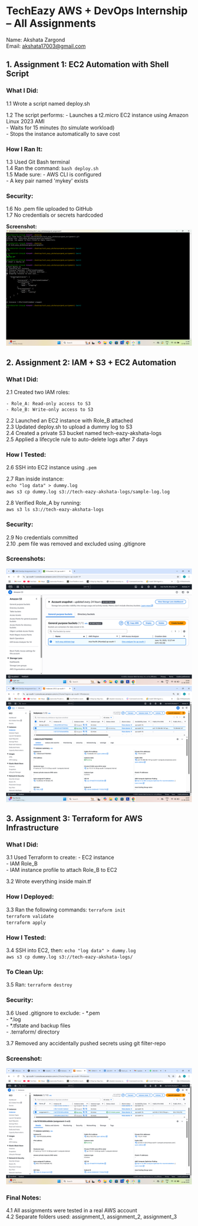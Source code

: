 


# TechEazy AWS + DevOps Internship – All Assignments

Name: Akshata Zargond  
Email: akshata17003@gmail.com  

## 1. Assignment 1: EC2 Automation with Shell Script

### What I Did:

1.1 Wrote a script named deploy.sh  

1.2 The script performs:
    - Launches a t2.micro EC2 instance using Amazon Linux 2023 AMI  
    - Waits for 15 minutes (to simulate workload)  
    - Stops the instance automatically to save cost  

### How I Ran It:

1.3 Used Git Bash terminal  
1.4 Ran the command: `bash deploy.sh`  
1.5 Made sure:
    - AWS CLI is configured  
    - A key pair named 'mykey' exists  

### Security:

1.6 No .pem file uploaded to GitHub  
1.7 No credentials or secrets hardcoded

**Screenshot:**
![EC2 Stopped](https://raw.githubusercontent.com/Akshatadz/tech_eazy_akshatazargond_all_assignments/final-submission/screenshots/screenshots1_ec2_stopped.png)


## 2. Assignment 2: IAM + S3 + EC2 Automation

### What I Did:

2.1 Created two IAM roles: 

    - Role_A: Read-only access to S3  
    - Role_B: Write-only access to S3  
    
2.2 Launched an EC2 instance with Role_B attached  
2.3 Updated deploy.sh to upload a dummy log to S3  
2.4 Created a private S3 bucket named tech-eazy-akshata-logs  
2.5 Applied a lifecycle rule to auto-delete logs after 7 days  

### How I Tested:
2.6 SSH into EC2 instance using `.pem` 

2.7 Ran inside instance:  
    `echo "log data" > dummy.log`  
    `aws s3 cp dummy.log s3://tech-eazy-akshata-logs/sample-log.log`
    
2.8 Verified Role_A by running:  
    `aws s3 ls s3://tech-eazy-akshata-logs`  

### Security:
2.9 No credentials committed  
2.10 .pem file was removed and excluded using .gitignore  

### Screenshots:
![S3 Bucket](https://raw.githubusercontent.com/Akshatadz/tech_eazy_akshatazargond_all_assignments/final-submission/screenshots/screenshots2_s3_bucket.png)  
![Role B Attached](https://raw.githubusercontent.com/Akshatadz/tech_eazy_akshatazargond_all_assignments/final-submission/screenshots/screenshots3_ec2_role_b.png)


## 3. Assignment 3: Terraform for AWS Infrastructure

### What I Did:
3.1 Used Terraform to create:
    - EC2 instance  
    - IAM Role_B  
    - IAM instance profile to attach Role_B to EC2  
    
3.2 Wrote everything inside main.tf  

### How I Deployed:

3.3 Ran the following commands:
    `terraform init`  
    `terraform validate`  
    `terraform apply`  

### How I Tested:

3.4 SSH into EC2, then:
    `echo "log data" > dummy.log`  
    `aws s3 cp dummy.log s3://tech-eazy-akshata-logs/`  

### To Clean Up:

3.5 Ran: `terraform destroy`  

### Security:

3.6 Used .gitignore to exclude:
    - *.pem  
    - *.log  
    - *.tfstate and backup files  
    - .terraform/ directory  
    
3.7 Removed any accidentally pushed secrets using git filter-repo  

### Screenshot:
![Terraform IAM Role](https://raw.githubusercontent.com/Akshatadz/tech_eazy_akshatazargond_all_assignments/final-submission/screenshots/screenshots4_Role_B_Assignment3.png)


### Final Notes:
4.1 All assignments were tested in a real AWS account  
4.2 Separate folders used: assignment_1, assignment_2, assignment_3  
 



